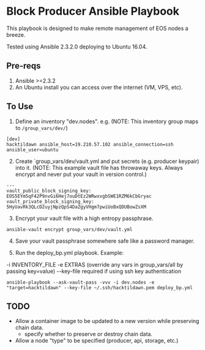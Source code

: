 # Block Producer Ansible Playbook

This playbook is designed to make remote management of EOS nodes a breeze.

Tested using Ansible 2.3.2.0 deploying to Ubuntu 16.04.

## Pre-reqs
1) Ansible >=2.3.2 
2) An Ubuntu install you can access over the internet (VM, VPS, etc).

## To Use
1) Define an inventory "dev.nodes". e.g. (NOTE: This inventory group maps to `/group_vars/dev/`)
```
[dev]
hacktildawn ansible_host=19.210.57.102 ansible_connection=ssh ansible_user=ubuntu
```

2) Create `group_vars/dev/vault.yml and put secrets (e.g. producer keypair) into it. (NOTE: This example vault file has throwaway keys. Always encrypt and never put your vault in version control.)
```
---
vault_public_block_signing_key: EOS5EYm5qF42P9nvGi6Hej7ouDtEz2WRwxvgbSWE1RZM6kCbGryac
vault_private_block_signing_key: 5HyUavRk3QLcD2uyjNpzQpS4DaZgyVHgm7pwiUoBxQDUBowZsXM
```

3) Encrypt your vault file with a high entropy passphrase. 
```
ansible-vault encrypt group_vars/dev/vault.yml
```

4) Save your vault passphrase somewhere safe like a password manager.

5) Run the deploy_bp.yml playbook. Example:

 -i INVENTORY_FILE
 -e EXTRAS (override any vars in group_vars/all by passing key=value)
 --key-file required if using ssh key authentication

```
ansible-playbook --ask-vault-pass -vvv -i dev.nodes -e "target=hacktildawn" --key-file ~/.ssh/hacktildawn.pem deploy_bp.yml
```

## TODO
 - Allow a container image to be updated to a new version while preserving chain data.
   - specify whether to preserve or destroy chain data.
 - Allow a node "type" to be specified (producer, api, storage, etc.)
